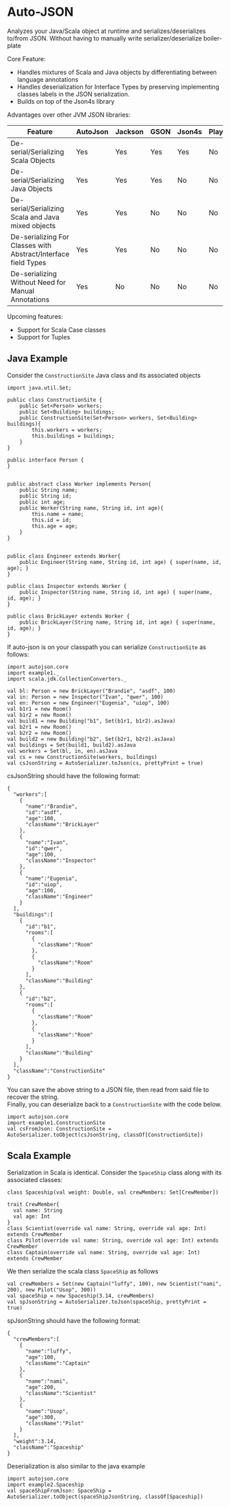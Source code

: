 # Auto-JSON 
Analyzes your Java/Scala object at runtime and serializes/deserializes to/from JSON. 
Without having to manually write serializer/deserialize boiler-plate

Core Feature: 
- Handles mixtures of Scala and Java objects by differentiating between language annotations
- Handles deserialization for Interface Types by preserving implementing classes labels in the JSON serialization.
- Builds on top of the Json4s library

Advantages over other JVM JSON libraries:

|                           Feature                              |     AutoJson  |    Jackson    |     GSON      |     Json4s    |  PlayJson   |   FlexJson  |    
| ---------------------------------------------------------------| ------------- | ------------- | ------------- | ------------- | ------------| ------------|
| De-serial/Serializing Scala Objects                            |      Yes      |      Yes      |      Yes      |       Yes     |      No     |      No     |
| De-serial/Serializing Java Objects                             |      Yes      |      Yes      |      Yes      |       No      |      No     |      No     |
| De-serial/Serializing Scala and Java mixed objects             |      Yes      |      Yes      |      No       |       No      |      No     |      No     |
| De-serializing For Classes with Abstract/Interface field Types |      Yes      |      Yes      |      No       |       No      |      No     |      No     |
| De-serializing Without Need for Manual Annotations             |      Yes      |      No       |      No       |       No      |      No     |      No     |


Upcoming features: 
- Support for Scala Case classes 
- Support for Tuples

## Java Example 
Consider the `ConstructionSite` Java class and its associated objects
```
import java.util.Set;

public class ConstructionSite {
    public Set<Person> workers;
    public Set<Building> buildings;
    public ConstructionSite(Set<Person> workers, Set<Building> buildings){
        this.workers = workers;
        this.buildings = buildings;
    }
}

public interface Person {
}


public abstract class Worker implements Person{
    public String name;
    public String id;
    public int age;
    public Worker(String name, String id, int age){
        this.name = name;
        this.id = id;
        this.age = age;
    }
}


public class Engineer extends Worker{
    public Engineer(String name, String id, int age) { super(name, id, age); }
}

public class Inspector extends Worker {
    public Inspector(String name, String id, int age) { super(name, id, age); }
}

public class BrickLayer extends Worker {
    public BrickLayer(String name, String id, int age) { super(name, id, age); }
}

```
If auto-json is on your classpath you can serialize `ConstructionSite` as follows:
```
import autojson.core
import example1._
import scala.jdk.CollectionConverters._

val bl: Person = new BrickLayer("Brandie", "asdf", 100)
val in: Person = new Inspector("Ivan", "qwer", 100)
val en: Person = new Engineer("Eugenia", "uiop", 100)
val b1r1 = new Room()
val b1r2 = new Room()
val build1 = new Building("b1", Set(b1r1, b1r2).asJava)
val b2r1 = new Room()
val b2r2 = new Room()
val build2 = new Building("b2", Set(b2r1, b2r2).asJava)
val buildings = Set(build1, build2).asJava
val workers = Set(bl, in, en).asJava
val cs = new ConstructionSite(workers, buildings)
val csJsonString = AutoSerializer.toJson(cs, prettyPrint = true)
```
csJsonString should have the following format:
```
{
  "workers":[
    {
      "name":"Brandie",
      "id":"asdf",
      "age":100,
      "className":"BrickLayer"
    },
    {
      "name":"Ivan",
      "id":"qwer",
      "age":100,
      "className":"Inspector"
    },
    {
      "name":"Eugenia",
      "id":"uiop",
      "age":100,
      "className":"Engineer"
    }
  ],
  "buildings":[
    {
      "id":"b1",
      "rooms":[
        {
          "className":"Room"
        },
        {
          "className":"Room"
        }
      ],
      "className":"Building"
    },
    {
      "id":"b2",
      "rooms":[
        {
          "className":"Room"
        },
        {
          "className":"Room"
        }
      ],
      "className":"Building"
    }
  ],
  "className":"ConstructionSite"
}
```
You can save the above string to a JSON file, then read from said file to recover the string.\
Finally, you can deserialize back to a `ConstructionSite` with the code below.
```
import autojson.core
import example1.ConstructionSite
val csFromJson: ConstructionSite = AutoSerializer.toObject(csJsonString, classOf[ConstructionSite])
``` 

## Scala Example
Serialization in Scala is identical. Consider the `SpaceShip` class along with its associated classes: 
```
class Spaceship(val weight: Double, val crewMembers: Set[CrewMember])

trait CrewMember{
  val name: String
  val age: Int
}
class Scientist(override val name: String, override val age: Int) extends CrewMember
class Pilot(override val name: String, override val age: Int) extends CrewMember
class Captain(override val name: String, override val age: Int) extends CrewMember
```
We then serialize the scala class `SpaceShip` as follows 
```
val crewMembers = Set(new Captain("luffy", 100), new Scientist("nami", 200), new Pilot("Usop", 300))
val spaceShip = new Spaceship(3.14, crewMembers)
val spJsonString = AutoSerializer.toJson(spaceShip, prettyPrint = true)
```

spJsonString should have the following format:   
```
{
  "crewMembers":[
    {
      "name":"luffy",
      "age":100,
      "className":"Captain"
    },
    {
      "name":"nami",
      "age":200,
      "className":"Scientist"
    },
    {
      "name":"Usop",
      "age":300,
      "className":"Pilot"
    }
  ],
  "weight":3.14,
  "className":"Spaceship"
}
```
Deserialization is also similar to the java example
```
import autojson.core
import example2.Spaceship
val spaceShipFromJson: SpaceShip = AutoSerializer.toObject(spaceShipJsonString, classOf[Spaceship])
```